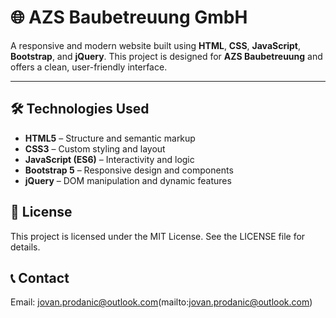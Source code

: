 # 🌐 AZS Baubetreuung GmbH 
A responsive and modern website built using **HTML**, **CSS**, **JavaScript**, **Bootstrap**, and **jQuery**. This project is designed for **AZS Baubetreuung** and offers a clean, user-friendly interface.


---

## 🛠️ Technologies Used

- **HTML5** – Structure and semantic markup
- **CSS3** – Custom styling and layout
- **JavaScript (ES6)** – Interactivity and logic
- **Bootstrap 5** – Responsive design and components
- **jQuery** – DOM manipulation and dynamic features


## 📄 License
This project is licensed under the MIT License. See the LICENSE file for details.



## 📞 Contact
Email: jovan.prodanic@outlook.com(mailto:jovan.prodanic@outlook.com)
